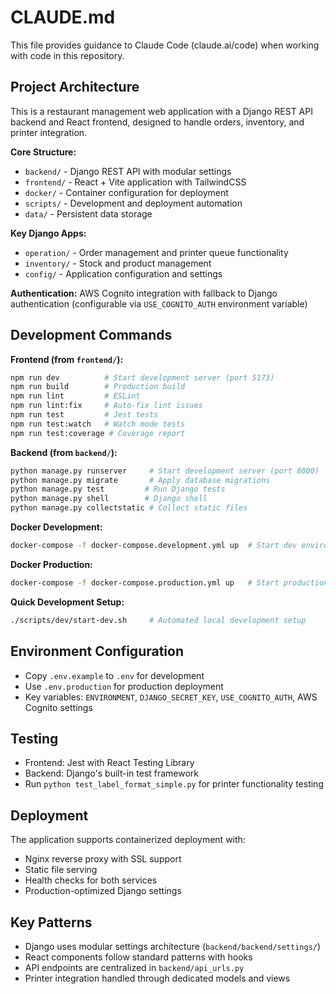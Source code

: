 # CLAUDE.md

This file provides guidance to Claude Code (claude.ai/code) when working with code in this repository.

## Project Architecture

This is a restaurant management web application with a Django REST API backend and React frontend, designed to handle orders, inventory, and printer integration.

**Core Structure:**
- `backend/` - Django REST API with modular settings
- `frontend/` - React + Vite application with TailwindCSS
- `docker/` - Container configuration for deployment
- `scripts/` - Development and deployment automation
- `data/` - Persistent data storage

**Key Django Apps:**
- `operation/` - Order management and printer queue functionality
- `inventory/` - Stock and product management
- `config/` - Application configuration and settings

**Authentication:** AWS Cognito integration with fallback to Django authentication (configurable via `USE_COGNITO_AUTH` environment variable)

## Development Commands

**Frontend (from `frontend/`):**
```bash
npm run dev          # Start development server (port 5173)
npm run build        # Production build
npm run lint         # ESLint
npm run lint:fix     # Auto-fix lint issues
npm run test         # Jest tests
npm run test:watch   # Watch mode tests
npm run test:coverage # Coverage report
```

**Backend (from `backend/`):**
```bash
python manage.py runserver     # Start development server (port 8000)
python manage.py migrate       # Apply database migrations
python manage.py test         # Run Django tests
python manage.py shell        # Django shell
python manage.py collectstatic # Collect static files
```

**Docker Development:**
```bash
docker-compose -f docker-compose.development.yml up  # Start dev environment
```

**Docker Production:**
```bash
docker-compose -f docker-compose.production.yml up   # Start production environment
```

**Quick Development Setup:**
```bash
./scripts/dev/start-dev.sh     # Automated local development setup
```

## Environment Configuration

- Copy `.env.example` to `.env` for development
- Use `.env.production` for production deployment
- Key variables: `ENVIRONMENT`, `DJANGO_SECRET_KEY`, `USE_COGNITO_AUTH`, AWS Cognito settings

## Testing

- Frontend: Jest with React Testing Library
- Backend: Django's built-in test framework
- Run `python test_label_format_simple.py` for printer functionality testing

## Deployment

The application supports containerized deployment with:
- Nginx reverse proxy with SSL support
- Static file serving
- Health checks for both services
- Production-optimized Django settings

## Key Patterns

- Django uses modular settings architecture (`backend/backend/settings/`)
- React components follow standard patterns with hooks
- API endpoints are centralized in `backend/api_urls.py`
- Printer integration handled through dedicated models and views